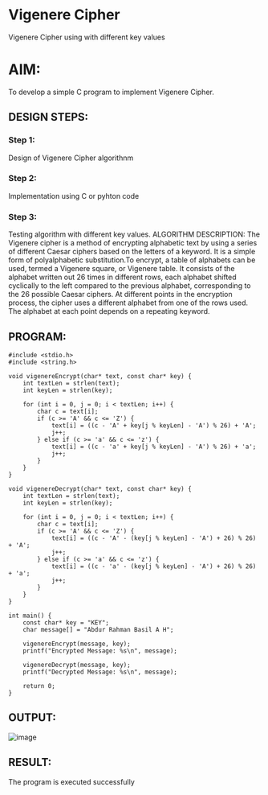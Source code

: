 # Vigenere Cipher
Vigenere Cipher using with different key values

# AIM:

To develop a simple C program to implement Vigenere Cipher.

## DESIGN STEPS:

### Step 1:

Design of Vigenere Cipher algorithnm 

### Step 2:

Implementation using C or pyhton code

### Step 3:

Testing algorithm with different key values. 
ALGORITHM DESCRIPTION:
The Vigenere cipher is a method of encrypting alphabetic text by using a series of different Caesar ciphers based on the letters of a keyword. It is a simple form of polyalphabetic substitution.To encrypt, a table of alphabets can be used, termed a Vigenere square, or Vigenere table. It consists of the alphabet written out 26 times in different rows, each alphabet shifted cyclically to the left compared to the previous alphabet, corresponding to the 26 possible Caesar ciphers. At different points in the encryption process, the cipher uses a different alphabet from one of the rows used. The alphabet at each point depends on a repeating keyword.



## PROGRAM:
```
#include <stdio.h>
#include <string.h>

void vigenereEncrypt(char* text, const char* key) {
    int textLen = strlen(text);
    int keyLen = strlen(key);

    for (int i = 0, j = 0; i < textLen; i++) {
        char c = text[i];
        if (c >= 'A' && c <= 'Z') {
            text[i] = ((c - 'A' + key[j % keyLen] - 'A') % 26) + 'A';
            j++;
        } else if (c >= 'a' && c <= 'z') {
            text[i] = ((c - 'a' + key[j % keyLen] - 'A') % 26) + 'a';
            j++;
        }
    }
}

void vigenereDecrypt(char* text, const char* key) {
    int textLen = strlen(text);
    int keyLen = strlen(key);

    for (int i = 0, j = 0; i < textLen; i++) {
        char c = text[i];
        if (c >= 'A' && c <= 'Z') {
            text[i] = ((c - 'A' - (key[j % keyLen] - 'A') + 26) % 26) + 'A';
            j++;
        } else if (c >= 'a' && c <= 'z') {
            text[i] = ((c - 'a' - (key[j % keyLen] - 'A') + 26) % 26) + 'a';
            j++;
        }
    }
}

int main() {
    const char* key = "KEY";
    char message[] = "Abdur Rahman Basil A H";

    vigenereEncrypt(message, key);
    printf("Encrypted Message: %s\n", message);

    vigenereDecrypt(message, key);
    printf("Decrypted Message: %s\n", message);

    return 0;
}

```
## OUTPUT:
![image](https://github.com/user-attachments/assets/676cc78c-e090-462c-b2e0-f47a4c1f8594)

## RESULT:
The program is executed successfully
